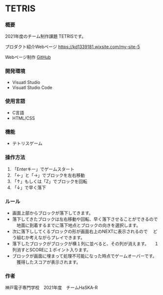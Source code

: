 # TETRIS

### 概要
2021年度のチーム制作課題
TETRISです。

プロダクト紹介Webページ
<https://kd1339181.wixsite.com/my-site-5>

Webページ制作 [GitHub](https://github.com/KAZ02)

### 開発環境
- Visuatl Studio
- Visuatl Studio Code

### 使用言語
- C言語
- HTML/CSS

### 機能
- テトリスゲーム

### 操作方法
1. 「Enterキー」でゲームスタート
2. 「←」と「→」でブロックを左右移動
3. 「↑」もしくは「Z」でブロックを回転 
4. 「↓」で早く落下

### ルール
- 画面上部からブロックが落下してきます。
- 落下してきたブロックは左右移動や回転、早く落下させることができるので
　地面に到着するまでに落下地点とブロックの向きを選択します。
- 次に落下ししてくるブロックの形が画面右上のNEXTに表示されるので
　どう組むか考えながらプレイできます。
- 落下したブロックがブロックが横１列に並べると、その列が消えます。
　１列消すとSCOREに１ポイント入ります。
- ブロックが画面に埋まって処理不可能になった時点でゲームオーバーです。
　獲得したスコアが表示されます。

### 作者
神戸電子専門学校　2021年度　チームHaSKA-R